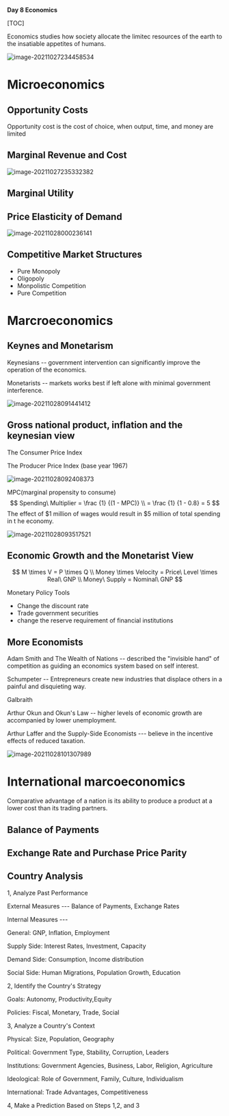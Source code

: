 **Day 8 Economics**

[TOC]

Economics studies how society allocate the limitec resources of the earth to the insatiable appetites of humans.

![image-20211027234458534](./economics.assets/image-20211027234458534.png)

# Microeconomics

## Opportunity Costs

Opportunity cost is the cost of choice, when output, time, and money are limited

## Marginal Revenue and Cost

![image-20211027235332382](./economics.assets/image-20211027235332382.png)

## Marginal Utility

## Price Elasticity of Demand

![image-20211028000236141](./economics.assets/image-20211028000236141.png)

## Competitive Market Structures

- Pure Monopoly
- Oligopoly
- Monpolistic Competition
- Pure Competition

# Marcroeconomics

## Keynes and Monetarism

Keynesians  -- government intervention can significantly improve the operation of the economics.

Monetarists -- markets works best if left alone with minimal government interference.

![image-20211028091441412](./economics.assets/image-20211028091441412.png)

## Gross national product, inflation and the keynesian view

The Consumer Price Index

The Producer Price Index (base year 1967)

![image-20211028092408373](./economics.assets/image-20211028092408373.png)

MPC(marginal propensity to consume)
$$
Spending\ Multiplier = \frac {1} {(1 - MPC)} \\ = \frac {1} {1 - 0.8} = 5
$$
The effect of $1 million of wages would result in $5 million of total spending in t he economy.

![image-20211028093517521](./economics.assets/image-20211028093517521.png)

## Economic Growth and the Monetarist View

$$
M \times V = P \times Q \\
Money \times Velocity = Price\ Level \times Real\ GNP \\
Money\ Supply = Nominal\ GNP
$$

Monetary Policy Tools

- Change the discount rate
- Trade government securities
- change the reserve requirement of financial institutions



## More Economists

Adam Smith and The Wealth of Nations -- described the "invisible hand" of competition as guiding an economics system based on self interest.

Schumpeter -- Entrepreneurs create new industries that displace others in a painful and disquieting way.

Galbraith

Arthur Okun and Okun's Law -- higher levels of economic growth are accompanied by lower unemployment.

Arthur Laffer and the Supply-Side Economists --- believe  in the incentive effects of reduced taxation.

![image-20211028101307989](./economics.assets/image-20211028101307989.png)

# International marcoeconomics

Comparative advantage of a nation is its ability to produce a product at a lower cost than its trading partners.

## Balance of Payments

## Exchange Rate and Purchase Price Parity

## Country Analysis

1, Analyze Past Performance

External Measures --- Balance of Payments, Exchange Rates

Internal Measures ---

   General: GNP, Inflation, Employment

  Supply Side: Interest Rates, Investment, Capacity

   Demand Side: Consumption, Income distribution

   Social Side: Human Migrations, Population Growth, Education

2, Identify the Country's Strategy

Goals: Autonomy, Productivity,Equity

Policies: Fiscal, Monetary, Trade, Social

3, Analyze a Country's Context

Physical: Size, Population, Geography

Political: Government Type, Stability, Corruption, Leaders

Institutions: Government Agencies, Business, Labor, Religion, Agriculture

Ideological: Role of Government, Family, Culture, Individualism

International: Trade Advantages, Competitiveness

4, Make a Prediction Based on Steps 1,2, and 3
